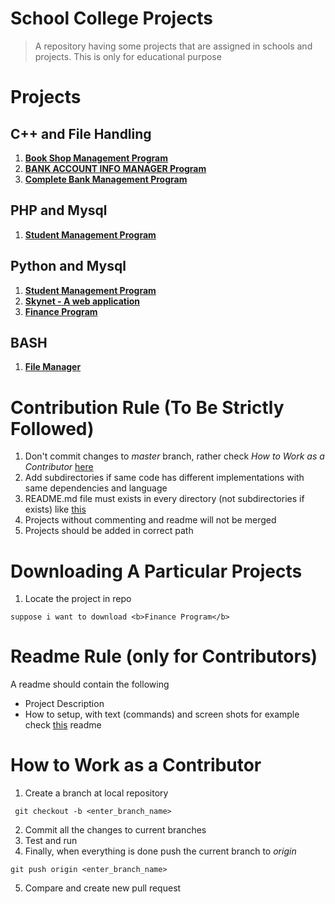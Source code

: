 # School College Projects
> A repository having some projects that are assigned in schools and projects. This is only for educational purpose

# Projects
## C++ and File Handling
1. [**Book Shop Management Program**](https://github.com/tbhaxor/educational_projects/tree/master/C++_AND_FILE_HANDLING/BOOK_SHOP_MANAGEMENT_IN_CPP)
2. [**BANK ACCOUNT INFO MANAGER Program**](https://github.com/tbhaxor/educational_projects/tree/master/C++_AND_FILE_HANDLING/BANK_ACCOUNT_INFO_MANAGER_IN_CPP)
3. [**Complete Bank Management Program**](https://github.com/tbhaxor/educational_projects/tree/master/C++_AND_FILE_HANDLING/COMPLETE_BANK_MANAGEMENT_PROGRAM)
## PHP and Mysql
1. [**Student Management Program**](https://github.com/tbhaxor/educational_projects/tree/master/PHP_AND_MYSQL/STUDENT_MANAGEMENT_IN_PHP_MYSQL)
## Python and Mysql
1. [**Student Management Program**](https://github.com/tbhaxor/educational_projects/tree/master/PYTHON_AND_MYSQL/STUDENT_MANAGEMENT_IN_PYTHON)
2. [**Skynet - A web application**](https://github.com/tbhaxor/educational_projects/tree/master/PYTHON_AND_MYSQL/flask)
3. [**Finance Program**](https://github.com/tbhaxor/educational_projects/tree/master/PYTHON_AND_MYSQL/finance)
## BASH  
1. [**File Manager**](https://github.com/tbhaxor/educational_projects/tree/master/SIMPLE_BASH/FILE_MANAGER_IN_BASH)

# Contribution Rule (To Be Strictly Followed)
1. Don't commit changes to _master_ branch, rather check _How to Work as a Contributor_ [here](#how-to-work-as-a-contributor)
2. Add subdirectories if same code has different implementations with same dependencies and language
3. README.md file must exists in every directory (not subdirectories if exists) like [this](https://github.com/tbhaxor/educational_projects/blob/master/STUDENT_MANAGEMENT_IN_PHP_MYSQL/README.md)
4. Projects without commenting and readme will not be merged
5. Projects should be added in correct path

# Downloading A Particular Projects
1. Locate the project in repo
```
suppose i want to download <b>Finance Program</b>
```
# Readme Rule (only for Contributors)
A readme should contain the following
+ Project Description
+ How to setup, with text (commands) and screen shots
for example check [this](https://github.com/tbhaxor/educational_projects/blob/master/STUDENT_MANAGEMENT_IN_PHP_MYSQL/README.md) readme

# How to Work as a Contributor
1. Create a branch at local repository
```
 git checkout -b <enter_branch_name>
```
2. Commit all the changes to current branches
3. Test and run
4. Finally, when everything is done push the current branch to _origin_
```
git push origin <enter_branch_name>
```
5. Compare and create new pull request
